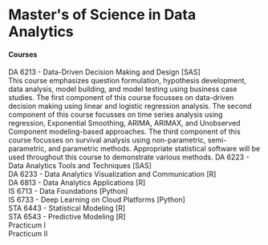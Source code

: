 # Master's of Science in Data Analytics

#### Courses
DA 6213 - Data-Driven Decision Making and Design [SAS]\
    This course emphasizes question formulation, hypothesis development, data analysis, model building, and model testing using business case studies. The first component of this course focusses on data-driven decision making using linear and logistic regression analysis. The second component of this course focusses on time series analysis using regression, Exponential Smoothing, ARIMA, ARIMAX, and Unobserved Component modeling-based approaches. The third component of this course focusses on survival analysis using non-parametric, semi-parametric, and parametric methods. Appropriate statistical software will be used throughout this course to demonstrate various methods.
DA 6223 - Data Analytics Tools and Techniques [SAS]\
DA 6233 - Data Analytics Visualization and Communication [R]\
DA 6813 - Data Analytics Applications [R]\
IS 6713 - Data Foundations [Python]\
IS 6733 - Deep Learning on Cloud Platforms [Python]\
STA 6443 - Statistical Modeling [R]\
STA 6543 - Predictive Modeling [R]\
Practicum I\
Practicum II
